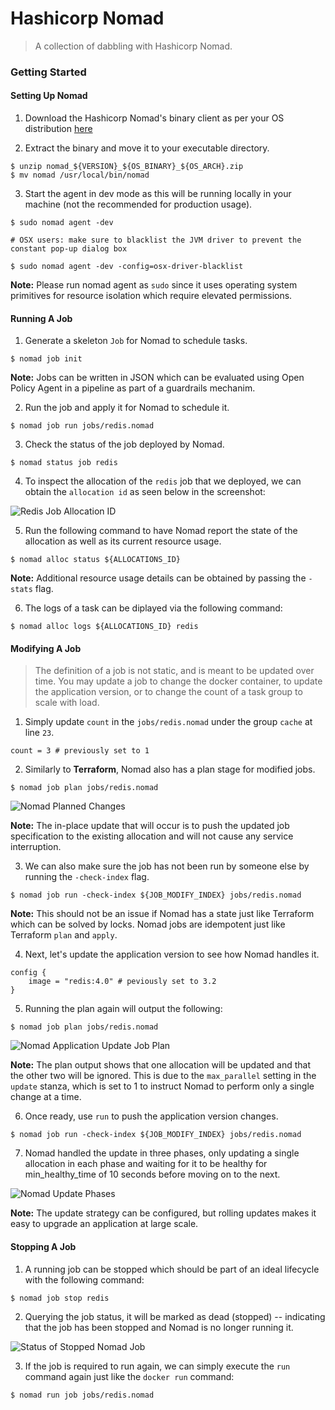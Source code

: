 # Hashicorp Nomad

> A collection of dabbling with Hashicorp Nomad.

### Getting Started


#### Setting Up Nomad

1. Download the Hashicorp Nomad's binary client as per your OS distribution [here](https://www.nomadproject.io/downloads/)

2. Extract the binary and move it to your executable directory.
```
$ unzip nomad_${VERSION}_${OS_BINARY}_${OS_ARCH}.zip
$ mv nomad /usr/local/bin/nomad
```

3. Start the agent in dev mode as this will be running locally in your machine (not the recommended for production usage). 

```
$ sudo nomad agent -dev

# OSX users: make sure to blacklist the JVM driver to prevent the constant pop-up dialog box

$ sudo nomad agent -dev -config=osx-driver-blacklist
```

**Note:** Please run nomad agent as `sudo` since it uses operating system primitives for resource isolation which require elevated permissions.


#### Running A Job

1. Generate a skeleton `Job` for Nomad to schedule tasks.
```
$ nomad job init
```

**Note:** Jobs can be written in JSON which can be evaluated using Open Policy Agent in a pipeline as part of a guardrails mechanim.

2. Run the job and apply it for Nomad to schedule it.
```
$ nomad job run jobs/redis.nomad
```

3. Check the status of the job deployed by Nomad.
```
$ nomad status job redis
```

4. To inspect the allocation of the `redis` job that we deployed, we can obtain the `allocation id` as seen below in the screenshot:

![Redis Job Allocation ID](images/nomad-job-allocation-id.png)

5. Run the following command  to have Nomad report the state of the allocation as well as its current resource usage.
```
$ nomad alloc status ${ALLOCATIONS_ID}
```

**Note:** Additional resource usage details can be obtained by passing the `-stats` flag.

6. The logs of a task can be diplayed via the following command:
```
$ nomad alloc logs ${ALLOCATIONS_ID} redis
```

#### Modifying A Job

> The definition of a job is not static, and is meant to be updated over time. You may update a job to change the docker container, to update the application version, or to change the count of a task group to scale with load.

1. Simply update `count`  in the `jobs/redis.nomad` under the group `cache` at line `23`.
```
count = 3 # previously set to 1
```

2. Similarly to **Terraform**, Nomad also has a plan stage for modified jobs.
```
$ nomad job plan jobs/redis.nomad
```

![Nomad Planned Changes](images/nomad-plan.png)

**Note:** The in-place update that will occur is to push the updated job specification to the existing allocation and will not cause any service interruption. 

3. We can also make sure the job has not been run by someone else by running the `-check-index` flag.
```
$ nomad job run -check-index ${JOB_MODIFY_INDEX} jobs/redis.nomad
```

**Note:** This should not be an issue if Nomad has  a state just like Terraform which can be solved by locks. Nomad jobs are idempotent just like Terraform `plan` and `apply`.

4. Next, let's update the application version to see how Nomad handles it.
```
config {
    image = "redis:4.0" # peviously set to 3.2
}
```

5. Running the plan again will output the following:
```
$ nomad job plan jobs/redis.nomad
```

![Nomad Application Update Job Plan](images/nomad-application-update-job-plan.png)

**Note:** The plan output shows that one allocation will be updated and that the other two will be ignored. This is due to the `max_parallel` setting in the `update` stanza, which is set to 1 to instruct Nomad to perform only a single change at a time.

6. Once ready, use `run` to push the application version changes.
```
$ nomad job run -check-index ${JOB_MODIFY_INDEX} jobs/redis.nomad
```

7. Nomad handled the update in three phases, only updating a single allocation in each phase and waiting for it to be healthy for min_healthy_time of 10 seconds before moving on to the next. 

![Nomad Update Phases](images/nomad-update-phases.png)

**Note:** The update strategy can be configured, but rolling updates makes it easy to upgrade an application at large scale.


#### Stopping A Job

1. A running job can be stopped which should be part of an ideal lifecycle with the following command:
```
$ nomad job stop redis
```

2. Querying the job status, it will be marked as dead (stopped) -- indicating that the job has been stopped and Nomad is no longer running it.

![Status of Stopped Nomad Job](images/dead-nomad-job-status.png)

3. If the job is required to run again, we can simply execute the `run` command again just like the `docker run` command:
```
$ nomad run job jobs/redis.nomad
```